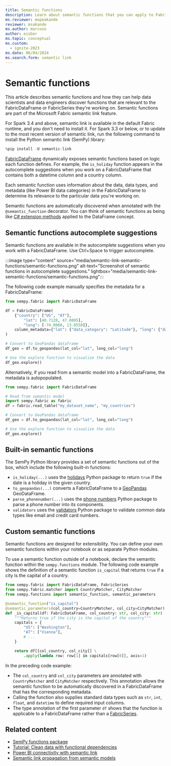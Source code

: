 ```yaml
---
title: Semantic functions
description: Learn about semantic functions that you can apply to FabricDataFrames and FabricSeries.
ms.reviewer: mopeakande
reviewer: msakande
ms.author: marcozo
author: eisber
ms.topic: conceptual
ms.custom:
  - ignite-2023
ms.date: 06/04/2024
ms.search.form: semantic link
---
```


# Semantic functions

This article describes semantic functions and how they can help data scientists and data engineers discover functions that are relevant to the FabricDataFrame or FabricSeries they're working on. Semantic functions are part of the Microsoft Fabric semantic link feature.

For Spark 3.4 and above, semantic link is available in the default Fabric runtime, and you don't need to install it. For Spark 3.3 or below, or to update to the most recent version of semantic link, run the following command to install the Python semantic link (SemPy) library:

```python
%pip install -U semantic-link
```

[FabricDataFrame](/python/api/semantic-link-sempy/sempy.fabric.fabricdataframe) dynamically exposes semantic functions based on logic each function defines. For example, the `is_holiday` function appears in the autocomplete suggestions when you work on a FabricDataFrame that contains both a datetime column and a country column.

Each semantic function uses information about the data, data types, and metadata (like Power BI data categories) in the FabricDataFrame to determine its relevance to the particular data you're working on.

Semantic functions are automatically discovered when annotated with the `@semantic_function` decorator. You can think of semantic functions as being like [C# extension methods](/dotnet/csharp/programming-guide/classes-and-structs/extension-methods) applied to the DataFrame concept.

## Semantic functions autocomplete suggestions

Semantic functions are available in the autocomplete suggestions when you work with a FabricDataFrame. Use Ctrl+Space to trigger autocomplete.

:::image type="content" source="media/semantic-link-semantic-functions/semantic-functions.png" alt-text="Screenshot of semantic functions in autocomplete suggestions." lightbox="media/semantic-link-semantic-functions/semantic-functions.png":::

The following code example manually specifies the metadata for a FabricDataFrame:

```python
from sempy.fabric import FabricDataFrame

df = FabricDataFrame(
    {"country": ["US", "AT"],
        "lat": [40.7128, 47.8095],
        "long": [-74.0060, 13.0550]},
    column_metadata={"lat": {"data_category": "Latitude"}, "long": {"data_category": "Longitude"}},
)

# Convert to GeoPandas dataframe
df_geo = df.to_geopandas(lat_col="lat", long_col="long")

# Use the explore function to visualize the data
df_geo.explore()
```

Alternatively, if you read from a semantic model into a FabricDataFrame, the metadata is autopopulated.

```Python
from sempy.fabric import FabricDataFrame

# Read from semantic model
import sempy.fabric as fabric
df = fabric.read_table("my_dataset_name", "my_countries")

# Convert to GeoPandas dataframe
df_geo = df.to_geopandas(lat_col="lat", long_col="long")

# Use the explore function to visualize the data
df_geo.explore()
```

## Built-in semantic functions

The SemPy Python library provides a set of semantic functions out of the box, which include the following built-in functions:

- `is_holiday(...)` uses the [holidays](https://pypi.org/project/holidays/) Python package to return `true` if the date is a holiday in the given country.
- `to_geopandas(...)` converts a FabricDataFrame to a [GeoPandas](https://geopandas.org/en/stable/) GeoDataFrame.
- `parse_phonenumber(...)` uses the [phone numbers](https://pypi.org/project/phonenumbers/) Python package to parse a phone number into its components.
- `validators` uses the [validators](https://pypi.org/project/validators/) Python package to validate common data types like email and credit card numbers.

## Custom semantic functions

Semantic functions are designed for extensibility. You can define your own semantic functions within your notebook or as separate Python modules.

To use a semantic function outside of a notebook, declare the semantic function within the `sempy.functions` module. The following code example shows the definition of a semantic function `is_capital` that returns `true` if a city is the capital of a country.

```python
from sempy.fabric import FabricDataFrame, FabricSeries
from sempy.fabric.matcher import CountryMatcher, CityMatcher
from sempy.functions import semantic_function, semantic_parameters

@semantic_function("is_capital")
@semantic_parameters(col_country=CountryMatcher, col_city=CityMatcher)
def _is_capital(df: FabricDataFrame, col_country: str, col_city: str) -> FabricSeries:
    """Returns true if the city is the capital of the country"""
    capitals = {
        "US": ["Washington"],
        "AT": ["Vienna"],
        # ...
    }

    return df[[col_country, col_city]] \
        .apply(lambda row: row[1] in capitals[row[0]], axis=1)
```

In the preceding code example:

- The `col_country` and `col_city` parameters are annotated with `CountryMatcher` and `CityMatcher` respectively. This annotation allows the semantic function to be automatically discovered in a FabricDataFrame that has the corresponding metadata.
- Calling the function also supplies standard data types such as `str`, `int`, `float`, and `datetime` to define required input columns.
- The type annotation of the first parameter `df` shows that the function is applicable to a FabricDataFrame rather than a [FabricSeries](/python/api/semantic-link-sempy/sempy.fabric.fabricseries).

## Related content

- [SemPy functions package](/python/api/semantic-link-sempy/sempy.functions)
- [Tutorial: Clean data with functional dependencies](tutorial-data-cleaning-functional-dependencies.md)
- [Power BI connectivity with semantic link](semantic-link-power-bi.md)
- [Semantic link propagation from semantic models](semantic-link-semantic-propagation.md)
